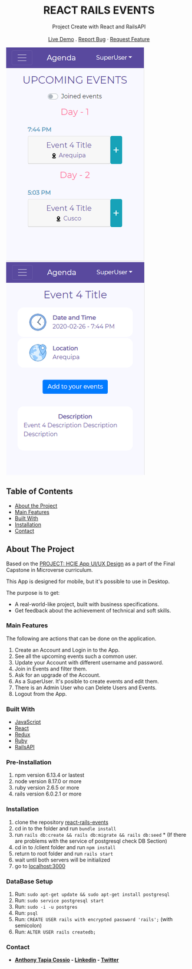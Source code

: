 <p align="center">
  <h1 align="center">REACT RAILS EVENTS</h1>

  <p align="center">
    Project Create with React and RailsAPI
    <br>
    <br>
    <a href="https://react-rails-events.herokuapp.com/" target="_blank">Live Demo</a>
    .
    <a href="https://github.com/AnthonyTC89/react-rails-events/issues">Report Bug</a>
    ·
    <a href="https://github.com/AnthonyTC89/react-rails-events/issues">Request Feature</a>
  </p>
</p>

![Screenshot](/screenshots/01.png)
![Screenshot](/screenshots/02.png)

<!-- TABLE OF CONTENTS -->
## Table of Contents

* [About the Project](#about-the-project)
* [Main Features](#main-features)
* [Built With](#built-with)
* [Installation](#installation)
* [Contact](#Contact)

<!-- ABOUT THE PROJECT -->
## About The Project

Based on the [PROJECT: HCIE App UI/UX Design](https://www.behance.net/gallery/71179603/HCIE-App-UIUX-Design) as a part of the Final Capstone in Microverse curriculum.

This App is designed for mobile, but it's possible to use in Desktop.

The purpose is to get:
- A real-world-like project, built with business specifications.
- Get feedback about the achievement of technical and soft skills.

### Main Features

The following are actions that can be done on the application.
  1. Create an Account and Login in to the App. 
  2. See all the upcoming events such a common user.
  3. Update your Account with different username and password.
  4. Join in Events and filter them.
  5. Ask for an upgrade of the Account.
  6. As a SuperUser. It's posible to create events and edit them.
  7. There is an Admin User who can Delete Users and Events.
  8. Logout from the App.

### Built With
* [JavaScript](https://www.javascript.com/)
* [React](https://reactjs.org/)
* [Redux](https://redux.js.org/)
* [Ruby](https://www.ruby-lang.org/en/)
* [RailsAPI](https://rubyonrails.org/)

### Pre-Installation
  1. npm version 6.13.4 or lastest
  2. node version 8.17.0 or more
  3. ruby version 2.6.5 or more
  4. rails version 6.0.2.1 or more

### Installation
  1. clone the repository [react-rails-events](https://github.com/AnthonyTC89/react-rails-events)
  2. cd in to the folder and run `bundle install`
  3. run `rails db:create && rails db:migrate && rails db:seed`
    * (If there are problems with the service of postgresql check DB Section) 
  4. cd in to /client folder and run `npm install`
  5. return to root folder and run `rails start`
  6. wait until both servers will be initialized
  7. go to [localhost:3000](http://localhost:3000)

### DataBase Setup
  1. Run: `sudo apt-get update && sudo apt-get install postgresql`
  2. Run: `sudo service postgresql start`
  2. Run: `sudo -i -u postgres`
  3. Run: `psql`
  4. Run: `CREATE USER rails with encrypted password 'rails';` (with semicolon)
  5. Run: `ALTER USER rails createdb;` 

### Contact

* **[Anthony Tapia Cossio](https://github.com/AnthonyTC89) - [Linkedin](linkedin.com/in/anthony-tapia-cossio) - [Twitter](https://twitter.com/ptonypTC)**
